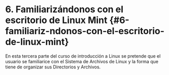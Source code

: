 # 6\. Familiarizándonos con el escritorio de Linux Mint {#6-familiariz-ndonos-con-el-escritorio-de-linux-mint}

En esta tercera parte del curso de introducción a Linux se pretende que el usuario se familiarice con el Sistema de Archivos de Linux y la forma que tiene de organizar sus Directorios y Archivos.